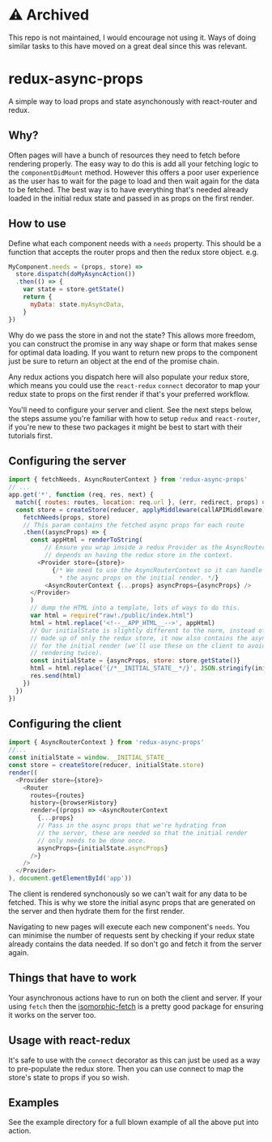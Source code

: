 # ⚠️ Archived
This repo is not maintained, I would encourage not using it. Ways of doing similar tasks to this have moved on a great deal since this was relevant.

# redux-async-props

A simple way to load props and state asynchonously with react-router and redux.

## Why?

Often pages will have a bunch of resources they need to fetch before rendering
properly. The easy way to do this is add all your fetching logic to the 
`componentDidMount` method. However this offers a poor user experience as the user has to wait for the page to load and then wait again for the data to be fetched. The best way is to have
everything that's needed already loaded in the initial redux state and passed in as props on the first render.

## How to use
Define what each component needs with a `needs` property.
This should be a function that accepts the router props and then the redux store object. e.g.

```js
MyComponent.needs = (props, store) => 
  store.dispatch(doMyAsyncAction())
  .then(() => {
    var state = store.getState()
    return {
      myData: state.myAsyncData,
    }
})
```

Why do we pass the store in and not the state? This allows more freedom, you can construct the promise in any way shape or form that makes sense for optimal data loading. If you want to return new props to the component just be sure to return
an object at the end of the promise chain.

Any redux actions you dispatch here will also populate your redux store, which means you could use the `react-redux` `connect` decorator to map your redux state to props on the first render if that's your preferred workflow.

You'll need to configure your server and client. See the next steps below, the steps assume you're familiar with how to setup `redux` and `react-router`, if you're new to these two packages it might be best to start with their tutorials first.

## Configuring the server

```js
import { fetchNeeds, AsyncRouterContext } from 'redux-async-props'
// ...
app.get('*', function (req, res, next) {
  match({ routes: routes, location: req.url }, (err, redirect, props) => {
  const store = createStore(reducer, applyMiddleware(callAPIMiddleware))
    fetchNeeds(props, store)
    // This param contains the fetched async props for each route
    .then((asyncProps) => {
      const appHtml = renderToString(
          // Ensure you wrap inside a redux Provider as the AsyncRouterContext 
          // depends on having the redux store in the context.
        <Provider store={store}>
            {/* We need to use the AsyncRouterContext so it can handle using
              * the async props on the initial render. */}
          <AsyncRouterContext {...props} asyncProps={asyncProps} />
      </Provider>
      )
      // dump the HTML into a template, lots of ways to do this.
      var html = require("raw!./public/index.html")
      html = html.replace('<!--__APP_HTML__-->', appHtml)
      // Our initialState is slightly different to the norm, instead of being 
      // made up of only the redux store, it now also contains the async props 
      // for the initial render (we'll use these on the client to avoid 
      // rendering twice).
      const initialState = {asyncProps, store: store.getState()}
      html = html.replace('{/*__INITIAL_STATE__*/}', JSON.stringify(initialState))
      res.send(html)
    })
  })
})
```
## Configuring the client

```js
import { AsyncRouterContext } from 'redux-async-props'
//...
const initialState = window.__INITIAL_STATE__
const store = createStore(reducer, initialState.store)
render((
  <Provider store={store}>
    <Router 
      routes={routes} 
      history={browserHistory}
      render={(props) => <AsyncRouterContext 
        {...props} 
        // Pass in the async props that we're hydrating from
        // the server, these are needed so that the initial render
        // only needs to be done once.
        asyncProps={initialState.asyncProps}
      />}
    />
  </Provider>
), document.getElementById('app'))
```

The client is rendered synchonously so we can't wait for any data to be fetched.
This is why we store the initial async props that are generated on the server 
and then hydrate them for the first render.

Navigating to new pages will execute each new component's `needs`. You can 
minimise the number of requests sent by checking if your redux state 
already contains the data needed. If so don't go and fetch it from the 
server again.

## Things that have to work
Your asynchronous actions have to run on both the client and server. 
If your using `fetch` then the [isomorphic-fetch](https://github.com/matthew-andrews/isomorphic-fetch) is a pretty good package for ensuring it works on the server too.

## Usage with react-redux
It's safe to use with the `connect` decorator as this can just be used as a way
to pre-populate the redux store. Then you can use connect to map the store's 
state to props if you so wish.

## Examples
See the example directory for a full blown example of all the above put into action.
